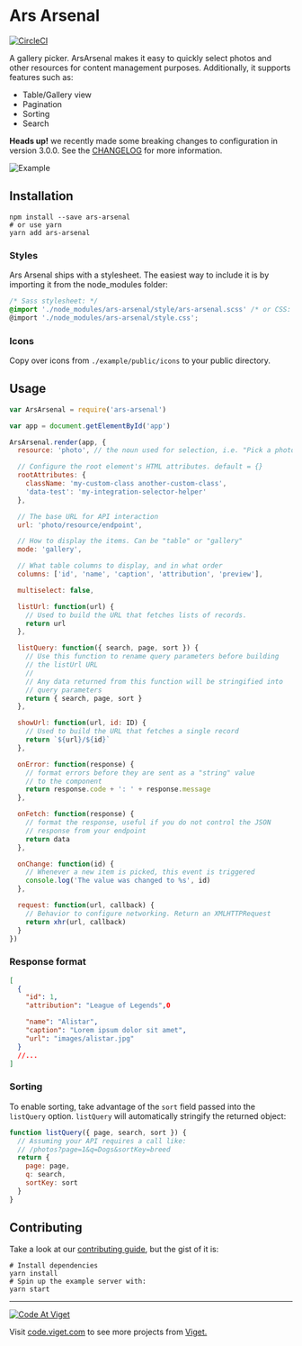 # Ars Arsenal

[![CircleCI](https://circleci.com/gh/vigetlabs/ars-arsenal.svg?style=svg)](https://circleci.com/gh/vigetlabs/ars-arsenal)

A gallery picker. ArsArsenal makes it easy to quickly select photos and other resources for content management purposes. Additionally, it supports features such as:

- Table/Gallery view
- Pagination
- Sorting
- Search

**Heads up!** we recently made some breaking changes to configuration in version 3.0.0. See the [CHANGELOG](CHANGELOG.md) for more information.

![Example](./screenshots/two-up.png)

## Installation

```shell
npm install --save ars-arsenal
# or use yarn
yarn add ars-arsenal
```

### Styles

Ars Arsenal ships with a stylesheet. The easiest way to include it is by importing it from the node_modules folder:

```scss
/* Sass stylesheet: */
@import './node_modules/ars-arsenal/style/ars-arsenal.scss' /* or CSS: */
@import './node_modules/ars-arsenal/style.css';
```

### Icons

Copy over icons from `./example/public/icons` to your public directory.

## Usage

```javascript
var ArsArsenal = require('ars-arsenal')

var app = document.getElementById('app')

ArsArsenal.render(app, {
  resource: 'photo', // the noun used for selection, i.e. "Pick a photo"

  // Configure the root element's HTML attributes. default = {}
  rootAttributes: {
    className: 'my-custom-class another-custom-class',
    'data-test': 'my-integration-selector-helper'
  },

  // The base URL for API interaction
  url: 'photo/resource/endpoint',

  // How to display the items. Can be "table" or "gallery"
  mode: 'gallery',

  // What table columns to display, and in what order
  columns: ['id', 'name', 'caption', 'attribution', 'preview'],

  multiselect: false,

  listUrl: function(url) {
    // Used to build the URL that fetches lists of records.
    return url
  },

  listQuery: function({ search, page, sort }) {
    // Use this function to rename query parameters before building
    // the listUrl URL
    //
    // Any data returned from this function will be stringified into
    // query parameters
    return { search, page, sort }
  },

  showUrl: function(url, id: ID) {
    // Used to build the URL that fetches a single record
    return `${url}/${id}`
  },

  onError: function(response) {
    // format errors before they are sent as a "string" value
    // to the component
    return response.code + ': ' + response.message
  },

  onFetch: function(response) {
    // format the response, useful if you do not control the JSON
    // response from your endpoint
    return data
  },

  onChange: function(id) {
    // Whenever a new item is picked, this event is triggered
    console.log('The value was changed to %s', id)
  },

  request: function(url, callback) {
    // Behavior to configure networking. Return an XMLHTTPRequest
    return xhr(url, callback)
  }
})
```

### Response format

```json
[
  {
    "id": 1,
    "attribution": "League of Legends",0

    "name": "Alistar",
    "caption": "Lorem ipsum dolor sit amet",
    "url": "images/alistar.jpg"
  }
  //...
]
```

### Sorting

To enable sorting, take advantage of the `sort` field passed into the `listQuery` option. `listQuery` will automatically stringify the returned object:

```javascript
function listQuery({ page, search, sort }) {
  // Assuming your API requires a call like:
  // /photos?page=1&q=Dogs&sortKey=breed
  return {
    page: page,
    q: search,
    sortKey: sort
  }
}
```

## Contributing

Take a look at our [contributing guide](./CONTRIBUTING.md), but the gist of it is:

```shell
# Install dependencies
yarn install
# Spin up the example server with:
yarn start
```

---

<a href="http://code.viget.com">
  <img src="http://code.viget.com/github-banner.png" alt="Code At Viget">
</a>

Visit [code.viget.com](http://code.viget.com) to see more projects from [Viget.](https://viget.com)
